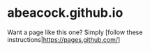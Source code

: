 # abeacock.github.io

Want a page like this one? Simply [follow these instructions|https://pages.github.com/]